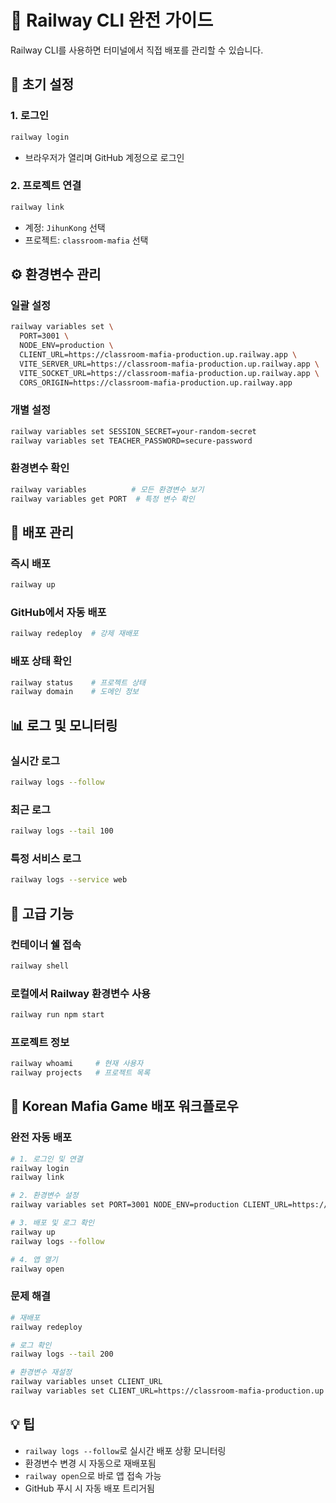 # 🚄 Railway CLI 완전 가이드

Railway CLI를 사용하면 터미널에서 직접 배포를 관리할 수 있습니다.

## 🔧 초기 설정

### 1. 로그인
```bash
railway login
```
- 브라우저가 열리며 GitHub 계정으로 로그인

### 2. 프로젝트 연결
```bash
railway link
```
- 계정: `JihunKong` 선택
- 프로젝트: `classroom-mafia` 선택

## ⚙️ 환경변수 관리

### 일괄 설정
```bash
railway variables set \
  PORT=3001 \
  NODE_ENV=production \
  CLIENT_URL=https://classroom-mafia-production.up.railway.app \
  VITE_SERVER_URL=https://classroom-mafia-production.up.railway.app \
  VITE_SOCKET_URL=https://classroom-mafia-production.up.railway.app \
  CORS_ORIGIN=https://classroom-mafia-production.up.railway.app
```

### 개별 설정
```bash
railway variables set SESSION_SECRET=your-random-secret
railway variables set TEACHER_PASSWORD=secure-password
```

### 환경변수 확인
```bash
railway variables          # 모든 환경변수 보기
railway variables get PORT  # 특정 변수 확인
```

## 🚀 배포 관리

### 즉시 배포
```bash
railway up
```

### GitHub에서 자동 배포
```bash
railway redeploy  # 강제 재배포
```

### 배포 상태 확인
```bash
railway status    # 프로젝트 상태
railway domain    # 도메인 정보
```

## 📊 로그 및 모니터링

### 실시간 로그
```bash
railway logs --follow
```

### 최근 로그
```bash
railway logs --tail 100
```

### 특정 서비스 로그
```bash
railway logs --service web
```

## 🔧 고급 기능

### 컨테이너 쉘 접속
```bash
railway shell
```

### 로컬에서 Railway 환경변수 사용
```bash
railway run npm start
```

### 프로젝트 정보
```bash
railway whoami     # 현재 사용자
railway projects   # 프로젝트 목록
```

## 🎯 Korean Mafia Game 배포 워크플로우

### 완전 자동 배포
```bash
# 1. 로그인 및 연결
railway login
railway link

# 2. 환경변수 설정
railway variables set PORT=3001 NODE_ENV=production CLIENT_URL=https://classroom-mafia-production.up.railway.app VITE_SERVER_URL=https://classroom-mafia-production.up.railway.app VITE_SOCKET_URL=https://classroom-mafia-production.up.railway.app CORS_ORIGIN=https://classroom-mafia-production.up.railway.app

# 3. 배포 및 로그 확인
railway up
railway logs --follow

# 4. 앱 열기
railway open
```

### 문제 해결
```bash
# 재배포
railway redeploy

# 로그 확인
railway logs --tail 200

# 환경변수 재설정
railway variables unset CLIENT_URL
railway variables set CLIENT_URL=https://classroom-mafia-production.up.railway.app
```

## 💡 팁

- `railway logs --follow`로 실시간 배포 상황 모니터링
- 환경변수 변경 시 자동으로 재배포됨
- `railway open`으로 바로 앱 접속 가능
- GitHub 푸시 시 자동 배포 트리거됨